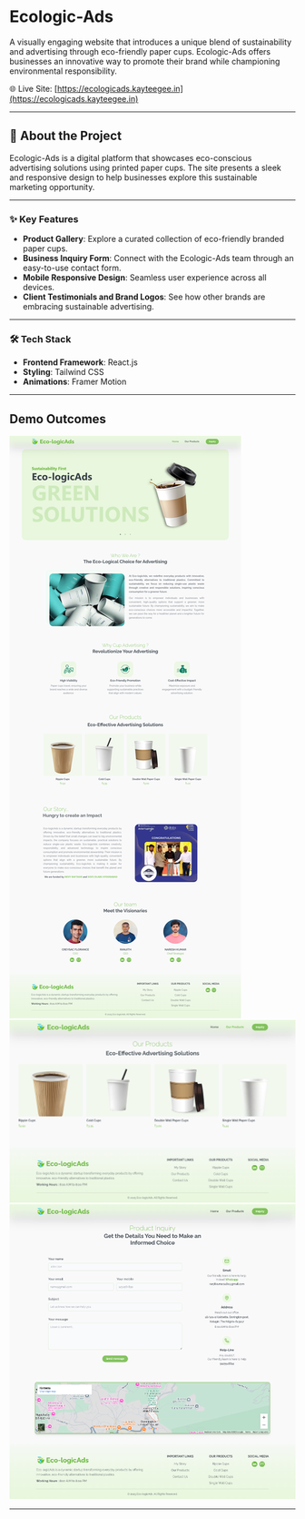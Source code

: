 # Ecologic-Ads

A visually engaging website that introduces a unique blend of sustainability and advertising through eco-friendly paper cups. Ecologic-Ads offers businesses an innovative way to promote their brand while championing environmental responsibility.

🌐 Live Site: [https://ecologicads.kayteegee.in](https://ecologicads.kayteegee.in)

---

## 🌱 About the Project

Ecologic-Ads is a digital platform that showcases eco-conscious advertising solutions using printed paper cups. The site presents a sleek and responsive design to help businesses explore this sustainable marketing opportunity.

---

### ✨ Key Features

- **Product Gallery**: Explore a curated collection of eco-friendly branded paper cups.
- **Business Inquiry Form**: Connect with the Ecologic-Ads team through an easy-to-use contact form.
- **Mobile Responsive Design**: Seamless user experience across all devices.
- **Client Testimonials and Brand Logos**: See how other brands are embracing sustainable advertising.

---

### 🛠️ Tech Stack

- **Frontend Framework**: React.js
- **Styling**: Tailwind CSS
- **Animations**: Framer Motion

---

## Demo Outcomes

<img src='./src/assets/home.png' alt='Applicaiton Demo'>
<img src='./src/assets/products.png' alt='Applicaiton Demo'>
<img src='./src/assets/inquiry.png' alt='Applicaiton Demo'>

---
